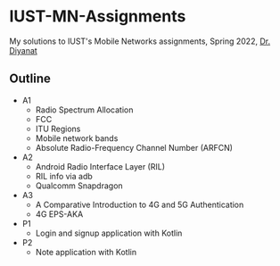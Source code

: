 # IUST-MN-Assignments
My solutions to IUST's Mobile Networks assignments, Spring 2022, [Dr. Diyanat](https://scholar.google.com/citations?user=DfuLFQ0AAAAJ&hl=en)


## Outline

- A1
	- Radio Spectrum Allocation
	- FCC
	- ITU Regions
	- Mobile network bands
	- Absolute Radio-Frequency Channel Number (ARFCN)
- A2
	- Android Radio Interface Layer (RIL)
	- RIL info via adb
	- Qualcomm Snapdragon
- A3
	- A Comparative Introduction to 4G and 5G Authentication
    - 4G EPS-AKA
- P1
	- Login and signup application with Kotlin
- P2
	- Note application with Kotlin

